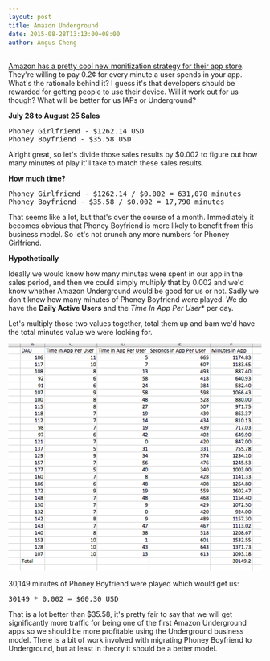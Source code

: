 ```yaml
---
layout: post
title: Amazon Underground
date: 2015-08-28T13:13:00+08:00
author: Angus Cheng
---
```


[Amazon has a pretty cool new monitization strategy for their app store](https://www.amazon.com/gp/feature.html?ie=UTF8&docId=1003016361&ref_=mas_surl_undrgrnd). They're willing to pay 0.2¢ for every minute a user spends in your app. What's the rationale behind it? I guess it's that developers should be rewarded for getting people to use their device. Will it work out for us though? What will be better for us IAPs or Underground?

**July 28 to August 25 Sales**

<pre>
Phoney Girlfriend - $1262.14 USD
Phoney Boyfriend - $35.58 USD
</pre>

Alright great, so let's divide those sales results by $0.002 to figure out how many minutes of play it'll take to match these sales results.

**How much time?**

<pre>
Phoney Girlfriend - $1262.14 / $0.002 = 631,070 minutes
Phoney Boyfriend - $35.58 / $0.002 = 17,790 minutes
</pre>

That seems like a lot, but that's over the course of a month. Immediately it becomes obvious that Phoney Boyfriend is more likely to benefit from this business model. So let's not crunch any more numbers for Phoney Girlfriend.

**Hypothetically**

Ideally we would know how many minutes were spent in our app in the sales period, and then we could simply multiply that by 0.002 and we'd know whether Amazon Underground would be good for us or not. Sadly we don't know how many minutes of Phoney Boyfriend were played. We do have the **Daily Active Users** and the *Time In App Per User** per day. 

Let's multiply those two values together, total them up and bam we'd have the total minutes value we were looking for.

![](/assets/2015-08-28-amazon-underground/excel.png)

30,149 minutes of Phoney Boyfriend were played which would get us:

<pre>30149 * 0.002 = $60.30 USD</pre>

That is a lot better than $35.58, it's pretty fair to say that we will get significantly more traffic for being one of the first Amazon Underground apps so we should be more profitable using the Underground business model. There is a bit of work involved with migrating Phoney Boyfriend to Underground, but at least in theory it should be a better model.



